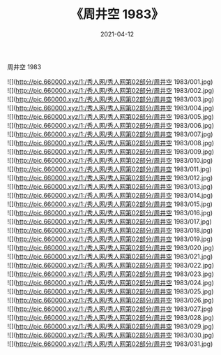 ﻿---
layout: post
title:  《周井空 1983》
date:   2021-04-12
img: http://pic.660000.xyz/1:/秀人网/秀人网第02部分/周井空 1983/000.jpg
categories: [美女, 清纯, 唯美]
---

周井空 1983

  ![](http://pic.660000.xyz/1:/秀人网/秀人网第02部分/周井空 1983/001.jpg) <br> ![](http://pic.660000.xyz/1:/秀人网/秀人网第02部分/周井空 1983/002.jpg) <br> ![](http://pic.660000.xyz/1:/秀人网/秀人网第02部分/周井空 1983/003.jpg) <br> ![](http://pic.660000.xyz/1:/秀人网/秀人网第02部分/周井空 1983/004.jpg) <br> ![](http://pic.660000.xyz/1:/秀人网/秀人网第02部分/周井空 1983/005.jpg) <br> ![](http://pic.660000.xyz/1:/秀人网/秀人网第02部分/周井空 1983/006.jpg) <br> ![](http://pic.660000.xyz/1:/秀人网/秀人网第02部分/周井空 1983/007.jpg) <br> ![](http://pic.660000.xyz/1:/秀人网/秀人网第02部分/周井空 1983/008.jpg) <br> ![](http://pic.660000.xyz/1:/秀人网/秀人网第02部分/周井空 1983/009.jpg) <br> ![](http://pic.660000.xyz/1:/秀人网/秀人网第02部分/周井空 1983/010.jpg) <br> ![](http://pic.660000.xyz/1:/秀人网/秀人网第02部分/周井空 1983/011.jpg) <br> ![](http://pic.660000.xyz/1:/秀人网/秀人网第02部分/周井空 1983/012.jpg) <br> ![](http://pic.660000.xyz/1:/秀人网/秀人网第02部分/周井空 1983/013.jpg) <br> ![](http://pic.660000.xyz/1:/秀人网/秀人网第02部分/周井空 1983/014.jpg) <br> ![](http://pic.660000.xyz/1:/秀人网/秀人网第02部分/周井空 1983/015.jpg) <br> ![](http://pic.660000.xyz/1:/秀人网/秀人网第02部分/周井空 1983/016.jpg) <br> ![](http://pic.660000.xyz/1:/秀人网/秀人网第02部分/周井空 1983/017.jpg) <br> ![](http://pic.660000.xyz/1:/秀人网/秀人网第02部分/周井空 1983/018.jpg) <br> ![](http://pic.660000.xyz/1:/秀人网/秀人网第02部分/周井空 1983/019.jpg) <br> ![](http://pic.660000.xyz/1:/秀人网/秀人网第02部分/周井空 1983/020.jpg) <br> ![](http://pic.660000.xyz/1:/秀人网/秀人网第02部分/周井空 1983/021.jpg) <br> ![](http://pic.660000.xyz/1:/秀人网/秀人网第02部分/周井空 1983/022.jpg) <br> ![](http://pic.660000.xyz/1:/秀人网/秀人网第02部分/周井空 1983/023.jpg) <br> ![](http://pic.660000.xyz/1:/秀人网/秀人网第02部分/周井空 1983/024.jpg) <br> ![](http://pic.660000.xyz/1:/秀人网/秀人网第02部分/周井空 1983/025.jpg) <br> ![](http://pic.660000.xyz/1:/秀人网/秀人网第02部分/周井空 1983/026.jpg) <br> ![](http://pic.660000.xyz/1:/秀人网/秀人网第02部分/周井空 1983/027.jpg) <br> ![](http://pic.660000.xyz/1:/秀人网/秀人网第02部分/周井空 1983/028.jpg) <br> ![](http://pic.660000.xyz/1:/秀人网/秀人网第02部分/周井空 1983/029.jpg) <br> ![](http://pic.660000.xyz/1:/秀人网/秀人网第02部分/周井空 1983/030.jpg) <br> ![](http://pic.660000.xyz/1:/秀人网/秀人网第02部分/周井空 1983/031.jpg) <br>